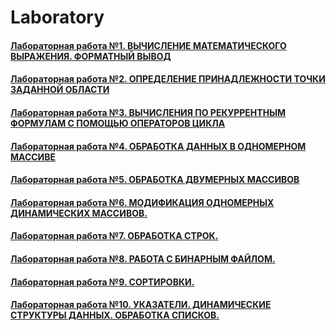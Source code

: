 # Laboratory
#### [Лабораторная работа №1. ВЫЧИСЛЕНИЕ МАТЕМАТИЧЕСКОГО ВЫРАЖЕНИЯ. ФОРМАТНЫЙ ВЫВОД](https://github.com/YuriHSE/Laboratory/tree/main/1%20lab)
#### [Лабораторная работа №2. ОПРЕДЕЛЕНИЕ ПРИНАДЛЕЖНОСТИ ТОЧКИ ЗАДАННОЙ ОБЛАСТИ](https://github.com/YuriHSE/Laboratory/tree/main/2%20lab)
#### [Лабораторная работа №3. ВЫЧИСЛЕНИЯ ПО РЕКУРРЕНТНЫМ ФОРМУЛАМ С ПОМОЩЬЮ ОПЕРАТОРОВ ЦИКЛА](https://github.com/YuriHSE/Laboratory/tree/main/3%20lab)
#### [Лабораторная работа №4. ОБРАБОТКА ДАННЫХ В ОДНОМЕРНОМ МАССИВЕ](https://github.com/YuriHSE/Laboratory/tree/main/4%20lab)
#### [Лабораторная работа №5. ОБРАБОТКА ДВУМЕРНЫХ МАССИВОВ](https://github.com/YuriHSE/Laboratory/tree/main/5%20lab)
#### [Лабораторная работа №6. МОДИФИКАЦИЯ ОДНОМЕРНЫХ ДИНАМИЧЕСКИХ МАССИВОВ.](https://github.com/YuriHSE/Laboratory/tree/main/6%20lab)
#### [Лабораторная работа №7. ОБРАБОТКА СТРОК.](https://github.com/YuriHSE/Laboratory/tree/main/7%20lab)
#### [Лабораторная работа №8. РАБОТА С БИНАРНЫМ ФАЙЛОМ.](https://github.com/YuriHSE/Laboratory/tree/main/8%20lab)
#### [Лабораторная работа №9. СОРТИРОВКИ.](https://github.com/YuriHSE/Laboratory/tree/main/9%20lab)
#### [Лабораторная работа №10. УКАЗАТЕЛИ. ДИНАМИЧЕСКИЕ СТРУКТУРЫ ДАННЫХ. ОБРАБОТКА СПИСКОВ.](https://github.com/YuriHSE/Laboratory/tree/main/10%20lab)

